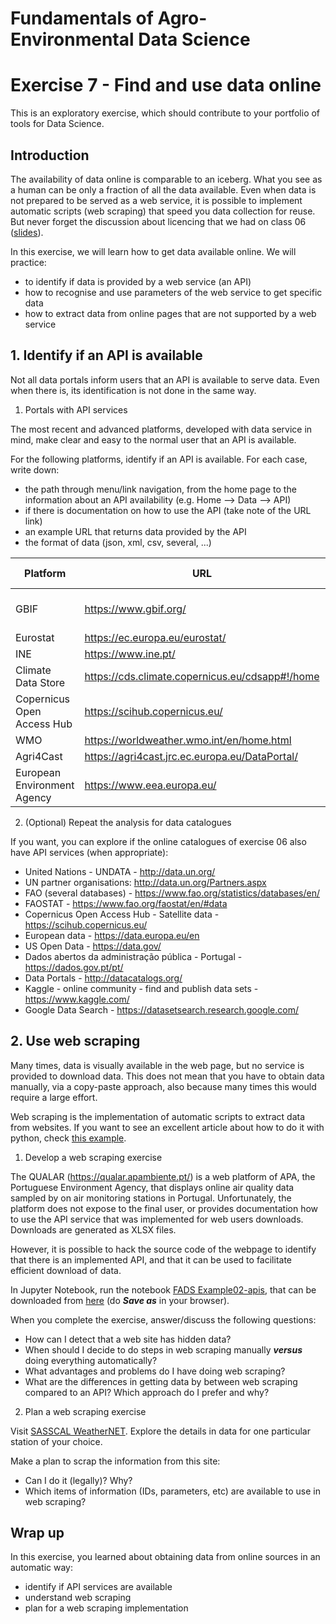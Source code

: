 # Fundamentals of Agro-Environmental Data Science

# Exercise 7 - Find and use data online

This is an exploratory exercise, which should contribute to your portfolio of tools
for Data Science.

## Introduction

The availability of data online is comparable to an iceberg. What you see as a 
human can be only a fraction of all the data available. Even when data is not 
prepared to be served as a web service, it is possible to implement automatic
scripts (web scraping) that speed you data collection for reuse. But never forget 
the discussion about licencing that we had on class 06 
([slides](https://docs.google.com/presentation/d/1Grj-JJERGPorTKxtOcyLAcpAnWwbGHZ-8zXyS8bVnU4/edit?usp=sharing)).

In this exercise, we will learn how to get data available online. We will practice:
- to identify if data is provided by a web service (an API)
- how to recognise and use parameters of the web service to get specific data
- how to extract data from online pages that are not supported by a web service

## 1. Identify if an API is available

Not all data portals inform users that an API is available to serve data. Even when
there is, its identification is not done in the same way.

1. Portals with API services

The most recent and advanced platforms, developed with data service in mind,
make clear and easy to the normal user that an API is available.

For the following platforms, identify if an API is available. For each case, write
down:
- the path through menu/link navigation, from the home page to the information 
about an API availability (e.g. Home --> Data --> API)
- if there is documentation on how to use the API (take note of the URL link)
- an example URL that returns data provided by the API
- the format of data (json, xml, csv, several, ...)

| Platform | URL | Path to API information |Documentation URL | API URL | Data format |
|------|-----|-------------------------|------------------|---------|-------------|
| GBIF | https://www.gbif.org/ | Home--> Get Data--> GBIF API | https://www.gbif.org/developer/summary | https://api.gbif.org/v1/occurrence/search?year=1800,1899 | JSON |
| Eurostat | https://ec.europa.eu/eurostat/ |   |   |   |   |
| INE | https://www.ine.pt/ |   |   |   |   |
| Climate Data Store | https://cds.climate.copernicus.eu/cdsapp#!/home |   |   |   |   |
| Copernicus Open Access Hub | https://scihub.copernicus.eu/ |   |   |   |   |
| WMO | https://worldweather.wmo.int/en/home.html |   |   |   |   |
| Agri4Cast | https://agri4cast.jrc.ec.europa.eu/DataPortal/ |   |   |   |   |
| European Environment Agency | https://www.eea.europa.eu/ |   |   |   |   |

2. (Optional) Repeat the analysis for data catalogues 

If you want, you can explore if the online catalogues of exercise 06 also have API
services (when appropriate):

- United Nations - UNDATA - http://data.un.org/ 
- UN partner organisations: http://data.un.org/Partners.aspx 
- FAO (several databases) - https://www.fao.org/statistics/databases/en/ 
- FAOSTAT - https://www.fao.org/faostat/en/#data 
- Copernicus Open Access Hub - Satellite data - https://scihub.copernicus.eu/ 
- European data - https://data.europa.eu/en 
- US Open Data - https://data.gov/
- Dados abertos da administração pública - Portugal - https://dados.gov.pt/pt/
- Data Portals - http://datacatalogs.org/
- Kaggle - online community - find and publish data sets - https://www.kaggle.com/   
- Google Data Search - https://datasetsearch.research.google.com/ 

## 2. Use web scraping

Many times, data is visually available in the web page, but no service is provided to 
download data. This does not mean that you have to obtain data manually, via a 
copy-paste approach, also because many times this would require a large effort.

Web scraping is the implementation of automatic scripts to extract data from 
websites. If you want to see an excellent article about how to do it with python, 
check [this example](https://realpython.com/python-web-scraping-practical-introduction/#extract-text-from-html-with-string-methods).

1. Develop a web scraping exercise

The QUALAR (https://qualar.apambiente.pt/) is a web platform of APA, the Portuguese Environment Agency, that displays online air quality data sampled by on air monitoring stations in Portugal. Unfortunately, the platform does not expose to the final user, or provides documentation how to use the API service that was implemented for web users downloads. Downloads are generated as XLSX files.

However, it is possible to hack the source code of the webpage to identify that there is an implemented API, and that it can be used to facilitate efficient download of data. 

In Jupyter Notebook, run the notebook [FADS Example02-apis](https://github.com/isa-ulisboa/greends-fads-jupyter/tree/main/example02-apis), that can be downloaded from [here](https://raw.githubusercontent.com/isa-ulisboa/greends-fads-jupyter/main/example02-apis/example-api.ipynb) (do ***Save as*** in your browser).

When you complete the exercise, answer/discuss the following questions:
- How can I detect that a web site has hidden data?
- When should I decide to do steps in web scraping manually ***versus*** doing everything
automatically?
- What advantages and problems do I have doing web scraping?
- What are the differences in getting data by between web scraping compared to an API? Which approach do I prefer and why?

2. Plan a web scraping exercise

Visit [SASSCAL WeatherNET](http://www.sasscalweathernet.org/index.php). Explore the details in data for one particular station of your choice.

Make a plan to scrap the information from this site:
- Can I do it (legally)? Why?
- Which items of information (IDs, parameters, etc) are available to use in web scraping?


## Wrap up
In this exercise, you learned about obtaining data from online sources in an automatic way:
- identify if API services are available
- understand web scraping
- plan for a web scraping implementation










